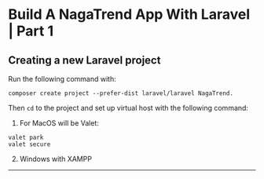 # Build A NagaTrend App With Laravel | Part 1

##  Creating a new Laravel project

Run the following command with:

```
composer create project --prefer-dist laravel/laravel NagaTrend.
```

Then `cd` to the project and set up virtual host with the following command:

1. For MacOS will be Valet:
```
valet park
valet secure
```

2. Windows with XAMPP

---
